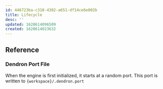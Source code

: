 ```yaml
---
id: 446723ba-c310-4302-a651-df14ce6e002b
title: Lifecycle
desc: ''
updated: 1620614096509
created: 1620614023632
---
```



## Reference

### Dendron Port File
When the engine is first initialized, it starts at a random port. This port is written to `{workspace}/.dendron.port`